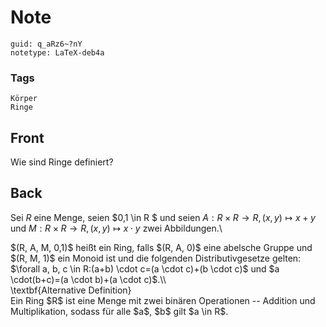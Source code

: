 # Note
```
guid: q_aRz6~?nY
notetype: LaTeX-deb4a
```

### Tags
```
Körper
Ringe
```

## Front
Wie sind Ringe definiert?

## Back
Sei $R$ eine Menge, seien $0,1 \in R $ und seien $A: R \times R \to R,(x, y) \mapsto x+y$ und $M: R \times R \to R, (x, y) \mapsto x \cdot y$
zwei Abbildungen.\\<div><div>
</div><div>$(R, A, M, 0,1)$ heißt ein Ring, falls $(R, A, 0)$ eine abelsche Gruppe und $(R, M, 1)$ ein Monoid ist und die folgenden Distributivgesetze gelten:
$\forall a, b, c \in R:(a+b) \cdot c=(a \cdot c)+(b \cdot c)$ und $a \cdot(b+c)=(a \cdot b)+(a \cdot c)$.\\
</div></div><div>
</div><div>\textbf{Alternative Definition}</div><div>
</div><div>Ein Ring $R$ ist eine Menge mit zwei binären Operationen -- Addition und Multiplikation, sodass für alle $a$, $b$ gilt $a \in R$.</div>
